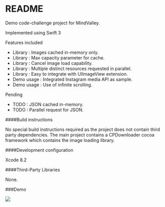# README

Demo code-challenge project for MindValley.

Implemented using Swift 3

Features included

- Library : Images cached in-memory only.
- Library : Max capacity parameter for cache.
- Library : Cancel image load capability.
- Library : Multiple distinct resources requested in parallel.
- Library : Easy to integrate with UIImageView extension.
- Demo usage : Integrated Instagram media API as sample.
- Demo usage : Use of infinite scrolling.

Pending

- TODO : JSON cached in-memory.
- TODO : Parallel request for JSON.

####Build instructions

No special build instructions required as the project does not contain third party dependencies. The main project contains a CPDownloader cocoa framework which contains the image loading library.

####Development configuration

Xcode 8.2

####Third-Party Libraries

None.

###Demo

![](http://i.imgur.com/yfHdNtq.gif)
